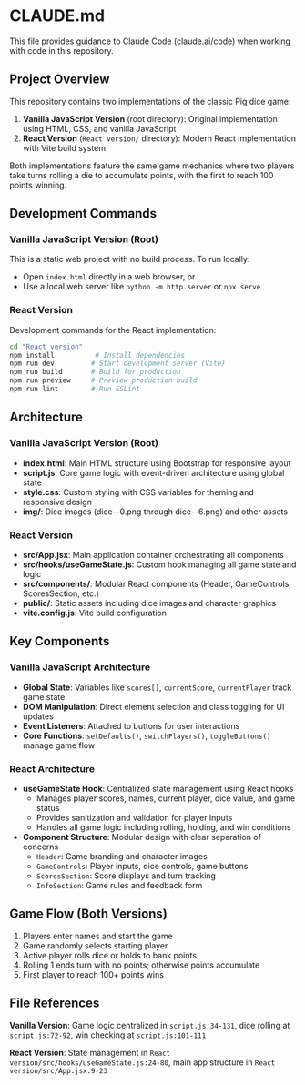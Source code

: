 # CLAUDE.md

This file provides guidance to Claude Code (claude.ai/code) when working with code in this repository.

## Project Overview

This repository contains two implementations of the classic Pig dice game:

1. **Vanilla JavaScript Version** (root directory): Original implementation using HTML, CSS, and vanilla JavaScript
2. **React Version** (`React version/` directory): Modern React implementation with Vite build system

Both implementations feature the same game mechanics where two players take turns rolling a die to accumulate points, with the first to reach 100 points winning.

## Development Commands

### Vanilla JavaScript Version (Root)
This is a static web project with no build process. To run locally:
- Open `index.html` directly in a web browser, or
- Use a local web server like `python -m http.server` or `npx serve`

### React Version
Development commands for the React implementation:
```bash
cd "React version"
npm install          # Install dependencies
npm run dev         # Start development server (Vite)
npm run build       # Build for production
npm run preview     # Preview production build
npm run lint        # Run ESLint
```

## Architecture

### Vanilla JavaScript Version (Root)
- **index.html**: Main HTML structure using Bootstrap for responsive layout
- **script.js**: Core game logic with event-driven architecture using global state
- **style.css**: Custom styling with CSS variables for theming and responsive design
- **img/**: Dice images (dice--0.png through dice--6.png) and other assets

### React Version
- **src/App.jsx**: Main application container orchestrating all components
- **src/hooks/useGameState.js**: Custom hook managing all game state and logic
- **src/components/**: Modular React components (Header, GameControls, ScoresSection, etc.)
- **public/**: Static assets including dice images and character graphics
- **vite.config.js**: Vite build configuration

## Key Components

### Vanilla JavaScript Architecture
- **Global State**: Variables like `scores[]`, `currentScore`, `currentPlayer` track game state
- **DOM Manipulation**: Direct element selection and class toggling for UI updates
- **Event Listeners**: Attached to buttons for user interactions
- **Core Functions**: `setDefaults()`, `switchPlayers()`, `toggleButtons()` manage game flow

### React Architecture  
- **useGameState Hook**: Centralized state management using React hooks
  - Manages player scores, names, current player, dice value, and game status
  - Provides sanitization and validation for player inputs
  - Handles all game logic including rolling, holding, and win conditions
- **Component Structure**: Modular design with clear separation of concerns
  - `Header`: Game branding and character images
  - `GameControls`: Player inputs, dice controls, game buttons
  - `ScoresSection`: Score displays and turn tracking
  - `InfoSection`: Game rules and feedback form

## Game Flow (Both Versions)
1. Players enter names and start the game
2. Game randomly selects starting player
3. Active player rolls dice or holds to bank points
4. Rolling 1 ends turn with no points; otherwise points accumulate
5. First player to reach 100+ points wins

## File References

**Vanilla Version**: Game logic centralized in `script.js:34-131`, dice rolling at `script.js:72-92`, win checking at `script.js:101-111`

**React Version**: State management in `React version/src/hooks/useGameState.js:24-80`, main app structure in `React version/src/App.jsx:9-23`